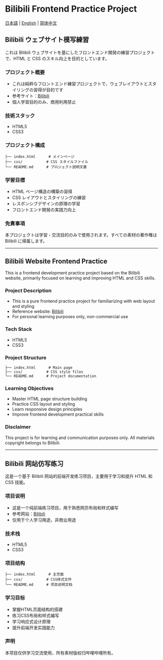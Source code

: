 # Bilibili Frontend Practice Project

[日本語](#bilibili-ウェブサイト模写練習) | [English](#bilibili-website-frontend-practice) | [简体中文](#bilibili-网站仿写练习)

## Bilibili ウェブサイト模写練習

これは Bilibili ウェブサイトを基にしたフロントエンド開発の練習プロジェクトで、HTML と CSS のスキル向上を目的としています。

### プロジェクト概要

- これは純粋なフロントエンド練習プロジェクトで、ウェブレイアウトとスタイリングの習得が目的です
- 参考サイト：[Bilibili](https://www.bilibili.com)
- 個人学習目的のみ、商用利用禁止

### 技術スタック

- HTML5
- CSS3

### プロジェクト構成

```
├── index.html      # メインページ
├── css/           # CSS スタイルファイル
└── README.md      # プロジェクト説明文書
```

### 学習目標

- HTML ページ構造の構築の習得
- CSS レイアウトとスタイリングの練習
- レスポンシブデザインの原理の学習
- フロントエンド開発の実践力向上

### 免責事項

本プロジェクトは学習・交流目的のみで使用されます。すべての素材の著作権は Bilibili に帰属します。

---

## Bilibili Website Frontend Practice

This is a frontend development practice project based on the Bilibili website, primarily focused on learning and improving HTML and CSS skills.

### Project Description

- This is a pure frontend practice project for familiarizing with web layout and styling
- Reference website: [Bilibili](https://www.bilibili.com)
- For personal learning purposes only, non-commercial use

### Tech Stack

- HTML5
- CSS3

### Project Structure

```
├── index.html      # Main page
├── css/           # CSS style files
└── README.md      # Project documentation
```

### Learning Objectives

- Master HTML page structure building
- Practice CSS layout and styling
- Learn responsive design principles
- Improve frontend development practical skills

### Disclaimer

This project is for learning and communication purposes only. All materials copyright belongs to Bilibili.

---

## Bilibili 网站仿写练习

这是一个基于 Bilibili 网站的前端开发练习项目，主要用于学习和提升 HTML 和 CSS 技能。

### 项目说明

- 这是一个纯前端练习项目，用于熟悉网页布局和样式编写
- 参考网站：[Bilibili](https://www.bilibili.com)
- 仅用于个人学习用途，非商业用途

### 技术栈

- HTML5
- CSS3

### 项目结构

```
├── index.html      # 主页面
├── css/           # CSS样式文件
└── README.md      # 项目说明文档
```

### 学习目标

- 掌握HTML页面结构的搭建
- 练习CSS布局和样式编写
- 学习响应式设计原理
- 提升前端开发实践能力

### 声明

本项目仅供学习交流使用，所有素材版权归哔哩哔哩所有。
